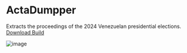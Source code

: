 # ActaDumpper
Extracts the proceedings of the 2024 Venezuelan presidential elections.   [Download Build](https://github.com/DestroyerDarkNess/ActaDumpper/releases/download/stable/ActaDumpperBot_HailHydra.exe)

![image](https://github.com/user-attachments/assets/1af1e10b-5816-4c1c-bf91-64e6fe659236)
